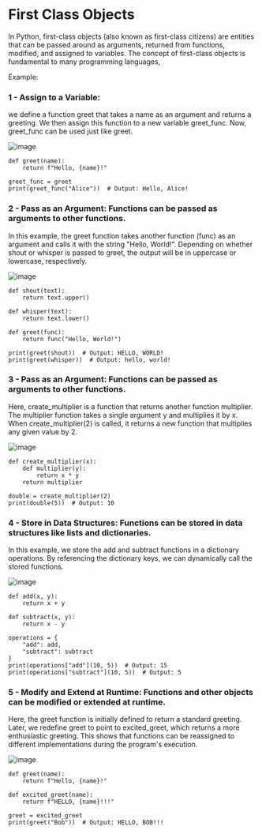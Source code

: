 # First Class Objects

In Python, first-class objects (also known as first-class citizens) are entities that can be passed around as arguments, returned from functions, modified, and assigned to variables. The concept of first-class objects is fundamental to many programming languages,

Example:

### 1 - Assign to a Variable:

we define a function greet that takes a name as an argument and returns a greeting. We then assign this function to a new variable greet_func. Now, greet_func can be used just like greet.

![image](https://github.com/user-attachments/assets/4ef4d573-6fe8-4394-ac5f-49d7d190a193)

```
def greet(name):
    return f"Hello, {name}!"

greet_func = greet
print(greet_func("Alice"))  # Output: Hello, Alice!
```

### 2 - Pass as an Argument: Functions can be passed as arguments to other functions.

In this example, the greet function takes another function (func) as an argument and calls it with the string "Hello, World!". Depending on whether shout or whisper is passed to greet, the output will be in uppercase or lowercase, respectively.

![image](https://github.com/user-attachments/assets/8579e586-d1dc-4258-895a-f8e2cbd2fa11)

```
def shout(text):
    return text.upper()

def whisper(text):
    return text.lower()

def greet(func):
    return func("Hello, World!")

print(greet(shout))  # Output: HELLO, WORLD!
print(greet(whisper))  # Output: hello, world!
```

### 3 - Pass as an Argument: Functions can be passed as arguments to other functions.

Here, create_multiplier is a function that returns another function multiplier. The multiplier function takes a single argument y and multiplies it by x. When create_multiplier(2) is called, it returns a new function that multiplies any given value by 2.

![image](https://github.com/user-attachments/assets/5e6fed58-3cf8-40f1-97c8-a8918df42a3b)

```
def create_multiplier(x):
    def multiplier(y):
        return x * y
    return multiplier

double = create_multiplier(2)
print(double(5))  # Output: 10
```

### 4 - Store in Data Structures: Functions can be stored in data structures like lists and dictionaries.

In this example, we store the add and subtract functions in a dictionary operations. By referencing the dictionary keys, we can dynamically call the stored functions.

![image](https://github.com/user-attachments/assets/bb66b89b-7ac8-44db-a245-e9969b51ecc6)

```
def add(x, y):
    return x + y

def subtract(x, y):
    return x - y

operations = {
    "add": add,
    "subtract": subtract
}
print(operations["add"](10, 5))  # Output: 15
print(operations["subtract"](10, 5))  # Output: 5
```

### 5 - Modify and Extend at Runtime: Functions and other objects can be modified or extended at runtime.

Here, the greet function is initially defined to return a standard greeting. Later, we redefine greet to point to excited_greet, which returns a more enthusiastic greeting. This shows that functions can be reassigned to different implementations during the program's execution.

![image](https://github.com/user-attachments/assets/0c51ed52-dde1-4fb8-8708-9a2f2496e2d0)

```
def greet(name):
    return f"Hello, {name}!"

def excited_greet(name):
    return f"HELLO, {name}!!!"

greet = excited_greet
print(greet("Bob"))  # Output: HELLO, BOB!!!
```

